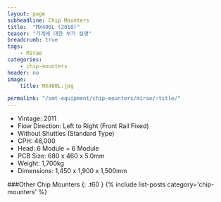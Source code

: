 ```yaml
---
layout: page
subheadline: Chip Mounters
title:  "MX400L (2010)"
teaser: "기계에 대한 부가 설명"
breadcrumb: true
tags:
    - Mirae
categories:
    - chip-mounters
header: no
image:
    title: MX400L.jpg

permalink: "/smt-equipment/chip-mounters/mirae/:title/"
---
```


- Vintage: 2011
- Flow Direction: Left to Right (Front Rail Fixed)
- Without Shuttles (Standard Type)
- CPH: 46,000
- Head: 6 Module + 6 Module
- PCB Size: 680 x 460 x 5.0mm
- Weight: 1,700kg
- Dimensions: 1,450 x 1,900 x 1,500mm

###Other Chip Mounters
{: .t60 }
{% include list-posts category='chip-mounters' %}
